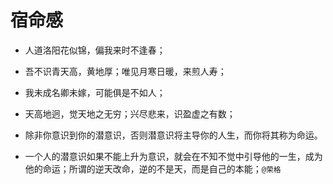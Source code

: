# 宿命感

- 人道洛阳花似锦，偏我来时不逢春；

- 吾不识青天高，黄地厚；唯见月寒日暖，来煎人寿；

- 我未成名卿未嫁，可能俱是不如人；

- 天高地迥，觉天地之无穷；兴尽悲来，识盈虚之有数；

- 除非你意识到你的潜意识，否则潜意识将主导你的人生，而你将其称为命运。

- 一个人的潜意识如果不能上升为意识，就会在不知不觉中引导他的一生，成为他的命运；所谓的逆天改命，逆的不是天，而是自己的本能；`@荣格`
